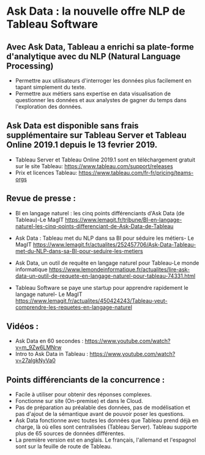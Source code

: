 # Ask Data : la nouvelle offre NLP de Tableau Software 

## Avec Ask Data, Tableau a enrichi sa plate-forme d'analytique avec du NLP (Natural Language Processing) 
- Permettre aux utilisateurs d'interroger les données plus facilement en tapant simplement du texte.
- Permettre aux métiers sans expertise en data visualisation de questionner les données 
et aux analystes de gagner du temps dans l'exploration des données. 

## Ask Data est disponible sans frais supplémentaire sur Tableau Server et Tableau Online 2019.1 depuis le 13 fevrier 2019. 
- Tableau Server et Tableau Online 2019.1 sont en téléchargement gratuit sur le site Tableau: https://www.tableau.com/support/releases
- Prix et licences Tableau: https://www.tableau.com/fr-fr/pricing/teams-orgs


## Revue de presse : 
- BI en langage naturel : les cinq points différenciants d'Ask Data (de Tableau)-Le MagIT
https://www.lemagit.fr/tribune/BI-en-langage-naturel-les-cinq-points-differenciant-de-Ask-Data-de-Tableau

- Ask Data : Tableau met du NLP dans sa BI pour séduire les métiers- Le MagIT
https://www.lemagit.fr/actualites/252457706/Ask-Data-Tableau-met-du-NLP-dans-sa-BI-pour-seduire-les-metiers

- Ask Data, un outil de requête en langage naturel pour Tableau-Le monde informatique 
https://www.lemondeinformatique.fr/actualites/lire-ask-data-un-outil-de-requete-en-langage-naturel-pour-tableau-74331.html

- Tableau Software se paye une startup pour apprendre rapidement le langage naturel- Le MagIT 
https://www.lemagit.fr/actualites/450424243/Tableau-veut-comprendre-les-requetes-en-langage-naturel

 ## Vidéos : 
- Ask Data en 60 secondes : https://www.youtube.com/watch?v=m_9Zw6LMNrw 
- Intro to Ask Data in Tableau : https://www.youtube.com/watch?v=27aIgkNyVa0

## Points différenciants de la concurrence : 
- Facile à utiliser pour obtenir des réponses complexes. 
- Fonctionne sur site (On-premise) et dans le Cloud. 
- Pas de préparation au préalable des données, pas de modélisation et pas d'ajout de la sémantique avant de pouvoir poser les questions. 
- Ask Data fonctionne avec toutes les données que Tableau prend déjà en charge, là où elles sont centralisées (Tableau Server). Tableau supporte plus de 65 sources de données différentes. 
- La première version est en anglais. Le français, l'allemand et l'espagnol sont sur la feuille de route de Tableau. 
